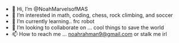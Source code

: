 - 👋 Hi, I’m @NoahMarvelsofMAS
- 👀 I’m interested in math, coding, chess, rock climbing, and soccer
- 🌱 I’m currently learning.. frc robot
- 💞️ I’m looking to collaborate on ... cool things to save the world
- 📫 How to reach me ... noahrahman9@gmail.com or stalk me irl

<!---
NoahMarvelsofMAS/NoahMarvelsofMAS is a ✨ special ✨ repository because its `README.md` (this file) appears on your GitHub profile.
You can click the Preview link to take a look at your changes.
--->
